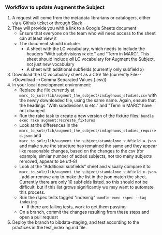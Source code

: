 ### Workflow to update Augment the Subject
1. A request will come from the metadata librarians or catalogers, either via a Github ticket or through Slack
1. They will provide you with a link to a Google Sheets document
    * Ensure that everyone on the team who will need access to the sheet can at least view it
    * The document should include:
        * A sheet with the LC vocabulary, which needs to include the headers "With subdivisions ǂx etc." and "Term in MARC". This sheet should include *all* LC vocabulary for Augment the Subject, not just new vocabulary
        * A sheet with additional subfields (currently only subfield x)
1. Download the LC vocabulary sheet as a CSV file (currently File-->Download-->Comma Separated Values (.csv))
1. In your local development environment:
    * Replace the file currently at `marc_to_solr/lib/augment_the_subject/indigenous_studies.csv` with the newly downloaded file, using the same name. Again, ensure that the headings "With subdivisions ǂx etc." and "Term in MARC" have not changed. 
    * Run the rake task to create a new version of the fixture files: `bundle exec rake augment:recreate_fixtures`
    * Look at the differences in the `marc_to_solr/lib/augment_the_subject/indigenous_studies_required.json` and `marc_to_solr/lib/augment_the_subject/standalone_subfield_a.json` and make sure the structure has remained the same and they appear like reasonable changes, based on the changes to the csv (for example, similar number of added subjects, not too many subjects removed, appear to be utf-8)
    * Look at the "Additional subfields" sheet and visually compare it to `marc_to_solr/lib/augment_the_subject/standalone_subfield_x.json`. , add or remove any to make the list in the json match the sheet. Currently there are only 10 subfields listed, so this should not be difficult, but if this list grows significantly we may want to automate this process.
    * Run the rspec tests tagged "indexing" `bundle exec rspec --tag indexing`
        * If there are failing tests, work to get them passing 
    * On a branch, commit the changes resulting from these steps and open a pull request
1. Deploy the branch to bibdata-staging, and test according to the practices in the test_indexing.md file. 